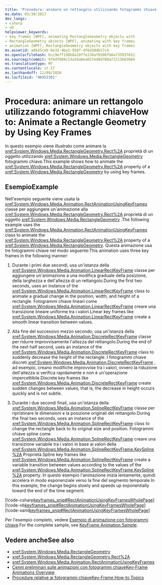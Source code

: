 ```yaml
---
title: 'Procedura: animare un rettangolo utilizzando fotogrammi chiave'
ms.date: 03/30/2017
dev_langs:
- csharp
- vb
helpviewer_keywords:
- key frames [WPF], animating RectangleGeometry objects with
- RectangleGeometry objects [WPF], animating with key frames
- animation [WPF], RectangleGeometry objects with key frames
ms.assetid: a8b45ceb-0e32-4ba1-928f-df6d30db17c6
ms.openlocfilehash: bcc9e7f198b8a20ffe13daf6508fb8a735937652
ms.sourcegitcommit: 9f6df084c53a3da0ea657ed0d708a72213683084
ms.translationtype: MT
ms.contentlocale: it-IT
ms.lasthandoff: 12/09/2020
ms.locfileid: "96952301"
---
```

# <a name="how-to-animate-a-rectangle-geometry-by-using-key-frames"></a><span data-ttu-id="24759-102">Procedura: animare un rettangolo utilizzando fotogrammi chiave</span><span class="sxs-lookup"><span data-stu-id="24759-102">How to: Animate a Rectangle Geometry by Using Key Frames</span></span>
<span data-ttu-id="24759-103">In questo esempio viene illustrato come animare la <xref:System.Windows.Media.RectangleGeometry.Rect%2A> proprietà di un oggetto utilizzando <xref:System.Windows.Media.RectangleGeometry> fotogrammi chiave.</span><span class="sxs-lookup"><span data-stu-id="24759-103">This example shows how to animate the <xref:System.Windows.Media.RectangleGeometry.Rect%2A> property of a <xref:System.Windows.Media.RectangleGeometry> by using key frames.</span></span>  
  
## <a name="example"></a><span data-ttu-id="24759-104">Esempio</span><span class="sxs-lookup"><span data-stu-id="24759-104">Example</span></span>  
 <span data-ttu-id="24759-105">Nell'esempio seguente viene usata la <xref:System.Windows.Media.Animation.RectAnimationUsingKeyFrames> classe per aggiungere un'animazione alla <xref:System.Windows.Media.RectangleGeometry.Rect%2A> proprietà di un oggetto <xref:System.Windows.Media.RectangleGeometry> .</span><span class="sxs-lookup"><span data-stu-id="24759-105">The following example uses the <xref:System.Windows.Media.Animation.RectAnimationUsingKeyFrames> class to animate the <xref:System.Windows.Media.RectangleGeometry.Rect%2A> property of a <xref:System.Windows.Media.RectangleGeometry>.</span></span> <span data-ttu-id="24759-106">Questa animazione usa tre fotogrammi chiave nel modo seguente:</span><span class="sxs-lookup"><span data-stu-id="24759-106">This animation uses three key frames in the following manner:</span></span>  
  
1. <span data-ttu-id="24759-107">Durante i primi due secondi, usa un'istanza della <xref:System.Windows.Media.Animation.LinearRectKeyFrame> classe per aggiungere un'animazione a una modifica graduale della posizione, della larghezza e dell'altezza di un rettangolo.</span><span class="sxs-lookup"><span data-stu-id="24759-107">During the first two seconds, uses an instance of the <xref:System.Windows.Media.Animation.LinearRectKeyFrame> class to animate a gradual change in the position, width, and height of a rectangle.</span></span> <span data-ttu-id="24759-108">Fotogrammi chiave lineari come <xref:System.Windows.Media.Animation.LinearRectKeyFrame> creare una transizione lineare uniforme tra i valori.</span><span class="sxs-lookup"><span data-stu-id="24759-108">Linear key frames like <xref:System.Windows.Media.Animation.LinearRectKeyFrame> create a smooth linear transition between values.</span></span>  
  
2. <span data-ttu-id="24759-109">Alla fine del successivo mezzo secondo, usa un'istanza della <xref:System.Windows.Media.Animation.DiscreteRectKeyFrame> classe per ridurre improvvisamente l'altezza del rettangolo.</span><span class="sxs-lookup"><span data-stu-id="24759-109">During the end of the next half second, uses an instance of the <xref:System.Windows.Media.Animation.DiscreteRectKeyFrame> class to suddenly decrease the height of the rectangle.</span></span> <span data-ttu-id="24759-110">I fotogrammi chiave discreti <xref:System.Windows.Media.Animation.DiscreteRectKeyFrame> , ad esempio, creano modifiche improvvise tra i valori, ovvero la riduzione dell'altezza si verifica rapidamente e non è un'operazione impercettibile.</span><span class="sxs-lookup"><span data-stu-id="24759-110">Discrete key frames like <xref:System.Windows.Media.Animation.DiscreteRectKeyFrame> create sudden changes between values, that is, the decrease in height occurs quickly and is not subtle.</span></span>  
  
3. <span data-ttu-id="24759-111">Durante i due secondi finali, usa un'istanza della <xref:System.Windows.Media.Animation.SplineRectKeyFrame> classe per ripristinare le dimensioni e la posizione originali del rettangolo.</span><span class="sxs-lookup"><span data-stu-id="24759-111">During the final two seconds, uses an instance of the <xref:System.Windows.Media.Animation.SplineRectKeyFrame> class to change the rectangle back to its original size and position.</span></span> <span data-ttu-id="24759-112">Fotogrammi chiave spline come <xref:System.Windows.Media.Animation.SplineRectKeyFrame> creare una transizione variabile tra i valori in base ai valori della <xref:System.Windows.Media.Animation.SplineRectKeyFrame.KeySpline%2A> Proprietà.</span><span class="sxs-lookup"><span data-stu-id="24759-112">Spline key frames like <xref:System.Windows.Media.Animation.SplineRectKeyFrame> create a variable transition between values according to the values of the <xref:System.Windows.Media.Animation.SplineRectKeyFrame.KeySpline%2A> property.</span></span> <span data-ttu-id="24759-113">In questo esempio l'animazione inizia lentamente, quindi accelera in modo esponenziale verso la fine del segmento temporale.</span><span class="sxs-lookup"><span data-stu-id="24759-113">In this example, the change begins slowly and speeds up exponentially toward the end of the time segment.</span></span>  
  
 [!code-csharp[keyframes_snip#RectAnimationUsingKeyFramesWholePage](~/samples/snippets/csharp/VS_Snippets_Wpf/keyframes_snip/CSharp/RectAnimationUsingKeyFramesExample.cs#rectanimationusingkeyframeswholepage)]
 [!code-vb[keyframes_snip#RectAnimationUsingKeyFramesWholePage](~/samples/snippets/visualbasic/VS_Snippets_Wpf/keyframes_snip/visualbasic/rectanimationusingkeyframesexample.vb#rectanimationusingkeyframeswholepage)]
 [!code-xaml[keyframes_snip#RectAnimationUsingKeyFramesWholePage](~/samples/snippets/xaml/VS_Snippets_Wpf/keyframes_snip/XAML/RectAnimationUsingKeyFramesExample.xaml#rectanimationusingkeyframeswholepage)]  
  
 <span data-ttu-id="24759-114">Per l'esempio completo, vedere [Esempio di animazione con fotogrammi chiave](https://github.com/microsoft/WPF-Samples/tree/master/Animation/KeyFrameAnimation).</span><span class="sxs-lookup"><span data-stu-id="24759-114">For the complete sample, see [KeyFrame Animation Sample](https://github.com/microsoft/WPF-Samples/tree/master/Animation/KeyFrameAnimation).</span></span>  
  
## <a name="see-also"></a><span data-ttu-id="24759-115">Vedere anche</span><span class="sxs-lookup"><span data-stu-id="24759-115">See also</span></span>

- <xref:System.Windows.Media.RectangleGeometry>
- <xref:System.Windows.Media.RectangleGeometry.Rect%2A>
- <xref:System.Windows.Media.Animation.RectAnimationUsingKeyFrames>
- [<span data-ttu-id="24759-116">Cenni preliminari sulle animazioni con fotogrammi chiave</span><span class="sxs-lookup"><span data-stu-id="24759-116">Key-Frame Animations Overview</span></span>](key-frame-animations-overview.md)
- [<span data-ttu-id="24759-117">Procedure relative ai fotogrammi chiave</span><span class="sxs-lookup"><span data-stu-id="24759-117">Key-Frame How-to Topics</span></span>](key-frame-animation-how-to-topics.md)
